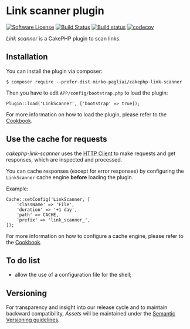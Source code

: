 # Link scanner plugin

[![Software License](https://img.shields.io/badge/license-MIT-brightgreen.svg?style=flat-square)](LICENSE.txt)
[![Build Status](https://api.travis-ci.org/mirko-pagliai/cakephp-link-scanner.svg?branch=master)](https://travis-ci.org/mirko-pagliai/cakephp-link-scanner)
[![Build status](https://ci.appveyor.com/api/projects/status/hqk7fxtad6r75wk3?svg=true)](https://ci.appveyor.com/project/mirko-pagliai/cakephp-link-scanner)
[![codecov](https://codecov.io/gh/mirko-pagliai/cakephp-link-scanner/branch/master/graph/badge.svg)](https://codecov.io/gh/mirko-pagliai/cakephp-link-scanner)

*Link scanner* is a CakePHP plugin to scan links.

## Installation
You can install the plugin via composer:

    $ composer require --prefer-dist mirko-pagliai/cakephp-link-scanner
    
Then you have to edit `APP/config/bootstrap.php` to load the plugin:

    Plugin::load('LinkScanner', ['bootstrap' => true]);

For more information on how to load the plugin, please refer to the 
[Cookbook](http://book.cakephp.org/3.0/en/plugins.html#loading-a-plugin).

## Use the cache for requests
*cakephp-link-scanner* uses the [HTTP Client](https://book.cakephp.org/3.0/en/core-libraries/httpclient.html)
to make requests and get responses, which are inspected and processed.

You can cache responses (except for error responses) by configuring the
`LinkScanner` cache engine **before** loading the plugin.

Example:

    Cache::setConfig('LinkScanner, [
        'className' => 'File',
        'duration' => '+1 day',
        'path' => CACHE,
        'prefix' => 'link_scanner_',
    ]);

For more information on how to configure a cache engine, please refer to the 
[Cookbook](https://book.cakephp.org/3.0/en/core-libraries/caching.html).

## To do list
* allow the use of a configuration file for the shell;

## Versioning
For transparency and insight into our release cycle and to maintain backward 
compatibility, *Assets* will be maintained under the 
[Semantic Versioning guidelines](http://semver.org).
